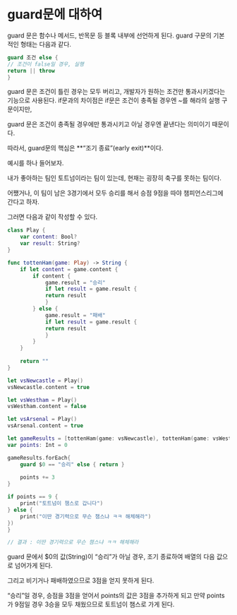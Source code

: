 guard문에 대하여 
=====================================

guard 문은 함수나 메서드, 반목문 등 블록 내부에 선언하게 된다. guard 구문의 기본적인 형태는 다음과 같다.

```swift
guard 조건 else {
// 조건이 false일 경우, 실행
return || throw
}
```

guard 문은 조건이 틀린 경우는 모두 버리고, 개발자가 원하는 조건만 통과시키겠다는 기능으로 사용된다. if문과의 차이점은 if문은 조건이 충족될 경우엔 ~를 해라의 실행 구문이지만,   

guard 문은 조건이 충족될 경우에만 통과시키고 아닐 경우엔 끝낸다는 의미이기 때문이다.     

따라서, guard문의 핵심은 **“조기 종료”(early exit)**이다.     

예시를 하나 들어보자.    

내가 좋아하는 팀인 토트넘이라는 팀이 있는데, 현재는 굉장히 축구를 못하는 팀이다.

어쨌거나, 이 팀이 남은 3경기에서 모두 승리를 해서 승점 9점을 따야 챔피언스리그에 간다고 하자. 

그러면 다음과 같이 작성할 수 있다. 

```swift
class Play {
    var content: Bool?
    var result: String?
}

func tottenHam(game: Play) -> String {
    if let content = game.content {
        if content {
            game.result = "승리"
            if let result = game.result {
            return result
            }
        } else {
            game.result = "패배"
            if let result = game.result {
            return result
            }
        }
    }
    
    return ""
}

let vsNewcastle = Play()
vsNewcastle.content = true

let vsWestham = Play()
vsWestham.content = false

let vsArsenal = Play()
vsArsenal.content = true

let gameResults = [tottenHam(game: vsNewcastle), tottenHam(game: vsWestham), tottenHam(game: vsArsenal)]
var points: Int = 0

gameResults.forEach{
    guard $0 == "승리" else { return }
    
    points += 3
}

if points == 9 {
    print("토트넘이 챔스로 갑니다")
} else {
    print("이딴 경기력으로 무슨 챔스냐 ㅋㅋ 해체해라")
})
}

// 결과 : 이딴 경기력으로 무슨 챔스냐 ㅋㅋ 해체해라
```

guard 문에서 $0의 값(String)이 “승리”가 아닐 경우, 조기 종료하여 배열의 다음 값으로 넘어가게 된다. 

그리고 비기거나 패배하였으므로 3점을 얻지 못하게 된다.         

“승리”일 경우, 승점을 3점을 얻어서 points의 값은 3점을 추가하게 되고 만약 points가 9점일 경우 3승을 모두 채웠으므로 토트넘이 챔스로 가게 된다.   
